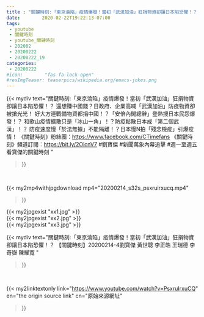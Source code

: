```yaml
---
title : "關鍵時刻:「東京淪陷」疫情爆發！當初「武漢加油」狂捐物資卻讓日本陷恐懼！？ 【關鍵時刻】20200214-4劉寶傑 黃世聰 李正皓 王瑞德 李奇嶽 陳耀寬 "
date:        2020-02-22T19:22:13-07:00
tags:
 - youtube
 - 關鍵時刻
 - youtube_關鍵時刻
 - 202002
 - 20200222
 - 20200222_19
categories:
 - 20200222
#icon:        "fas fa-lock-open"
#resImgTeaser: teaserpics/wikipedia.org/emacs-jokes.png
---
```


{{< mydiv text="關鍵時刻:「東京淪陷」疫情爆發！當初「武漢加油」狂捐物資卻讓日本陷恐懼！？ 還想賺中國錢？日政府、企業高喊「武漢加油」防疫物資卻被搶光光！ 好大方連戰備物資都捐中國！？「安倍內閣總辭」登熱搜日本民怨爆發！？ 和歌山疫情擴散只是「冰山一角」！？防疫鬆散日本成「第二個武漢」！？ 防疫速度慢「於法無據」不能隔離！？日本慢N拍「殘念檢疫」引爆疫情！  《關鍵時刻》粉絲團：https://www.facebook.com/CTimefans 《關鍵時刻》頻道訂閱：https://bit.ly/2OlcnV7  #劉寶傑 #新聞萬象內幕追擊 #週一至週五看寶傑的關鍵時刻 "
>}}
<br>


{{< my2mp4withjpgdownload mp4="20200214_s32s_psxruirxucq.mp4"
>}}

{{< my2jpgexist "xx1.jpg" >}}<br>
{{< my2jpgexist "xx2.jpg" >}}<br>
{{< my2jpgexist "xx3.jpg" >}}<br>



{{< mydiv text="關鍵時刻:「東京淪陷」疫情爆發！當初「武漢加油」狂捐物資卻讓日本陷恐懼！？ 【關鍵時刻】20200214-4劉寶傑 黃世聰 李正皓 王瑞德 李奇嶽 陳耀寬 "
>}}
<br>

{{< my2linktextonly link="https://www.youtube.com/watch?v=PsxruIrxuCQ"
en="the origin source link" cn="原始來源網址"
>}}


<br>

